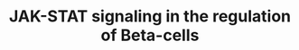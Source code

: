 ---
annotations:
- id: PW:0000209
  parent: signaling pathway
  type: Pathway Ontology
  value: Jak-Stat signaling pathway
- id: CL:0000169
  parent: native cell
  type: Cell Type Ontology
  value: type B pancreatic cell
authors:
- IsabelWassink
- Egonw
description: 'JAK-STAT signaling participates in the regulation of key biological
  processes in Beta-cells, including cell proliferation. Janus kinases (JAKs) serve
  as a fundamental switch that trigger signal transducer and activator of transcription
  (STAT) proteins through phosphorylation, which enables downstream target activation
  and subsequent regulation of target gene transcription. Suppressors of cytokine
  signaling (SOCS) are negative modulators of JAK-STAT signaling. This pathway is
  based on a figure by Jiang et al. (2018, doi: 10.3892/etm.2018.6603). '
last-edited: 2023-04-25
organisms:
- Homo sapiens
redirect_from:
- /index.php/Pathway:WP5358
- /instance/WP5358
- /instance/WP5358_r126368
revision: r126368
schema-jsonld:
- '@context': https://schema.org/
  '@id': https://wikipathways.github.io/pathways/WP5358.html
  '@type': Dataset
  creator:
    '@type': Organization
    name: WikiPathways
  description: 'JAK-STAT signaling participates in the regulation of key biological
    processes in Beta-cells, including cell proliferation. Janus kinases (JAKs) serve
    as a fundamental switch that trigger signal transducer and activator of transcription
    (STAT) proteins through phosphorylation, which enables downstream target activation
    and subsequent regulation of target gene transcription. Suppressors of cytokine
    signaling (SOCS) are negative modulators of JAK-STAT signaling. This pathway is
    based on a figure by Jiang et al. (2018, doi: 10.3892/etm.2018.6603). '
  keywords:
  - AKT1
  - AKT1S1
  - AKT2
  - AKT3
  - CCND1
  - CCND2
  - CCND3
  - CDK4
  - CISH
  - EPO
  - EPOR
  - FOXM1
  - GH1
  - GHR
  - HRAS
  - IFNG
  - IFNGR1
  - IFNGR2
  - IL6
  - IL6R
  - JAK2
  - KRAS
  - MLST8
  - MTOR
  - NRAS
  - PRL
  - PRLR
  - RPTOR
  - SOCS1
  - SOCS2
  - SOCS3
  - STAT1
  - STAT3
  - STAT5A
  - STAT5B
  license: CC0
  name: JAK-STAT signaling in the regulation of Beta-cells
seo: CreativeWork
title: JAK-STAT signaling in the regulation of Beta-cells
wpid: WP5358
---